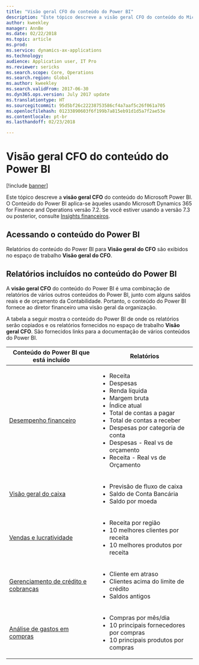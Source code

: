 ```yaml
---
title: "Visão geral CFO do conteúdo do Power BI"
description: "Este tópico descreve a visão geral CFO do conteúdo do Microsoft Power BI."
author: kweekley
manager: AnnBe
ms.date: 02/22/2018
ms.topic: article
ms.prod: 
ms.service: dynamics-ax-applications
ms.technology: 
audience: Application user, IT Pro
ms.reviewer: sericks
ms.search.scope: Core, Operations
ms.search.region: Global
ms.author: kweekley
ms.search.validFrom: 2017-06-30
ms.dyn365.ops.version: July 2017 update
ms.translationtype: HT
ms.sourcegitcommit: 95d5bf26c22238753586cf4a7aaf5c26f061a705
ms.openlocfilehash: 01233890603f6f199b7a815eb91d1d5a7f2ae53e
ms.contentlocale: pt-br
ms.lasthandoff: 02/23/2018

---
```


# <a name="cfo-overview-power-bi-content"></a>Visão geral CFO do conteúdo do Power BI

[!include [banner](../includes/banner.md)] 

Este tópico descreve a **visão geral CFO** do conteúdo do Microsoft Power BI. O Conteúdo do Power BI aplica-se àqueles usando Microsoft Dynamics 365 for Finance and Operations versão 7.2. Se você estiver usando a versão 7.3 ou posterior, consulte [Insights financeiros](financial-insights.md).


## <a name="accessing-the-power-bi-content"></a>Acessando o conteúdo do Power BI

Relatórios do conteúdo do Power BI para **Visão geral do CFO** são exibidos no espaço de trabalho **Visão geral do CFO**.

## <a name="reports-that-are-included-in-the-power-bi-content"></a>Relatórios incluídos no conteúdo do Power BI
A **visão geral CFO** do conteúdo do Power BI é uma combinação de relatórios de vários outros conteúdos do Power BI, junto com alguns saldos reais e de orçamento da Contabilidade. Portanto, o conteúdo do Power BI fornece ao diretor financeiro uma visão geral da organização.

A tabela a seguir mostra o conteúdo do Power BI de onde os relatórios serão copiados e os relatórios fornecidos no espaço de trabalho **Visão geral CFO**. São fornecidos links para a documentação de vários conteúdos do Power BI.

| Conteúdo do Power BI que está incluído     | Relatórios |
|---------------------------------------|---------|
| [Desempenho financeiro](financial-performance-power-bi-content-pack.md) | <ul><li>Receita</li><li>Despesas</li><li>Renda líquida</li><li>Margem bruta</li><li>Índice atual</li><li>Total de contas a pagar</li><li>Total de contas a receber</li><li>Despesas por categoria de conta</li><li>Despesas - Real vs de orçamento</li><li>Receita - Real vs de Orçamento</li></ul> |
| [Visão geral do caixa](../../financials/cash-bank-management/Cash-Overview-Power-BI-content.md) | <ul><li>Previsão de fluxo de caixa</li><li>Saldo de Conta Bancária</li><li>Saldo por moeda</li></ul> |
| [Vendas e lucratividade](sales-profitability-performance-content-pack.md) | <ul><li>Receita por região</li><li>10 melhores clientes por receita</li><li>10 melhores produtos por receita</li></ul> |
| [Gerenciamento de crédito e cobranças](../../financials/accounts-receivable/credit-collections-power-bi.md) | <ul><li>Cliente em atraso</li><li>Clientes acima do limite de crédito</li><li>Saldos antigos</li></ul> |
| [Análise de gastos em compras](../../financials/accounts-receivable/credit-collections-power-bi.md) | <ul><li>Compras por mês/dia</li><li>10 principais fornecedores por compras</li><li>10 principais produtos por compras</li></ul> |



